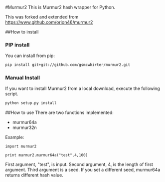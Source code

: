 #Murmur2
This is Murmur2 hash wrapper for Python.

This was forked and extended from https://www.github.com/orion46/murmur2 

##How to install

### PIP install

You can install from pip:
```bash
pip install git+git://github.com/gsmcwhirter/murmur2.git
```

### Manual Install

If you want to install Murmur2 from a local download, execute the following script.
```bash
python setup.py install
```

##How to use
There are two functions implemented:
- murmur64a
- murmur32n

Example:
```
import murmur2

print murmur2.murmur64a("test",4,100)
```

First argument, "test", is input.
Second argument, 4, is the length of first argument.
Third argument is a seed. If you set a different seed, murmur64a returns different hash value.


